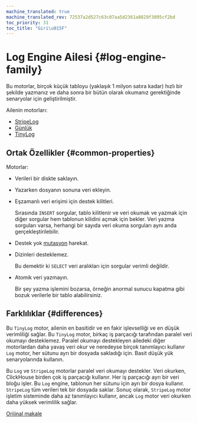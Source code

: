 ```yaml
---
machine_translated: true
machine_translated_rev: 72537a2d527c63c07aa5d2361a8829f3895cf2bd
toc_priority: 31
toc_title: "Giri\u015F"
---
```


# Log Engine Ailesi {#log-engine-family}

Bu motorlar, birçok küçük tabloyu (yaklaşık 1 milyon satıra kadar) hızlı bir şekilde yazmanız ve daha sonra bir bütün olarak okumanız gerektiğinde senaryolar için geliştirilmiştir.

Ailenin motorları:

-   [StripeLog](stripelog.md)
-   [Günlük](log.md)
-   [TinyLog](tinylog.md)

## Ortak Özellikler {#common-properties}

Motorlar:

-   Verileri bir diskte saklayın.

-   Yazarken dosyanın sonuna veri ekleyin.

-   Eşzamanlı veri erişimi için destek kilitleri.

    Sırasında `INSERT` sorgular, tablo kilitlenir ve veri okumak ve yazmak için diğer sorgular hem tablonun kilidini açmak için bekler. Veri yazma sorguları varsa, herhangi bir sayıda veri okuma sorguları aynı anda gerçekleştirilebilir.

-   Destek yok [mutasyon](../../../sql-reference/statements/alter.md#alter-mutations) harekat.

-   Dizinleri desteklemez.

    Bu demektir ki `SELECT` veri aralıkları için sorgular verimli değildir.

-   Atomik veri yazmayın.

    Bir şey yazma işlemini bozarsa, örneğin anormal sunucu kapatma gibi bozuk verilerle bir tablo alabilirsiniz.

## Farklılıklar {#differences}

Bu `TinyLog` motor, ailenin en basitidir ve en fakir işlevselliği ve en düşük verimliliği sağlar. Bu `TinyLog` motor, birkaç iş parçacığı tarafından paralel veri okumayı desteklemez. Paralel okumayı destekleyen ailedeki diğer motorlardan daha yavaş veri okur ve neredeyse birçok tanımlayıcı kullanır `Log` motor, her sütunu ayrı bir dosyada sakladığı için. Basit düşük yük senaryolarında kullanın.

Bu `Log` ve `StripeLog` motorlar paralel veri okumayı destekler. Veri okurken, ClickHouse birden çok iş parçacığı kullanır. Her iş parçacığı ayrı bir veri bloğu işler. Bu `Log` engine, tablonun her sütunu için ayrı bir dosya kullanır. `StripeLog` tüm verileri tek bir dosyada saklar. Sonuç olarak, `StripeLog` motor işletim sisteminde daha az tanımlayıcı kullanır, ancak `Log` motor veri okurken daha yüksek verimlilik sağlar.

[Orijinal makale](https://clickhouse.tech/docs/en/operations/table_engines/log_family/) <!--hide-->
